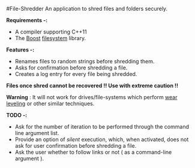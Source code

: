 #File-Shredder
An application to shred files and folders securely.

**Requirements -:**
 - A compiler supporting C++11
 - The [Boost][1] [filesystem][2] library.
 
**Features -:**
 - Renames files to random strings before shredding them.
 - Asks for confirmation before shredding a file.
 - Creates a log entry for every file being shredded.

**Files once shred cannot be recovered !! Use with extreme caution !!**

**Warning** : It will not work for drives/file-systems which perform [wear leveling][3] or other similar techniques.

**TODO -:**
 - Ask for the number of iteration to be performed through the command line argument list.
 - Provide an option of *silent* execution, which, when activated, does not ask for user confirmation before shredding a file.
 - Ask the user whether to follow links or not ( as a command-line argument ).
 
[1]:http://www.boost.org
[2]:http://www.boost.org/doc/libs/1_57_0/libs/filesystem/doc/index.htm
[3]:http://en.wikipedia.org/wiki/Wear_leveling
